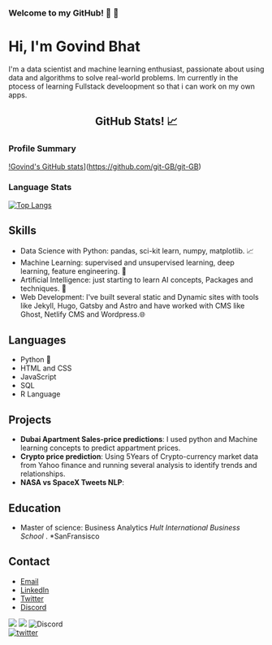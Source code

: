 ### Welcome to my GitHub! 🙌 👐

# Hi, I'm **Govind Bhat**

I'm a data scientist and machine learning enthusiast, passionate about using data and algorithms to solve real-world problems. Im currently in the ptocess of learning Fullstack develoopment so that i can work on my own apps.

<h2 align='center'> GitHub Stats! 📈 </h2>

### Profile Summary

[!Govind's GitHub stats](https://github-readme-stats.vercel.app/api?username=git-GB)](https://github.com/git-GB/git-GB)

### Language Stats

[![Top Langs](https://github-readme-stats-git-masterrstaa-rickstaa.vercel.app/api/top-langs/?username=git-GB)](https://github.com/anuraghazra/github-readme-stats)




## Skills

- Data Science with Python: pandas, sci-kit learn, numpy, matplotlib. 📈
- Machine Learning: supervised and unsupervised learning, deep learning, feature engineering. 🤖
- Artificial Intelligence: just starting to learn AI concepts, Packages and techniques. 🧠
- Web Development: I've built several static and Dynamic sites with tools like Jekyll, Hugo, Gatsby and Astro and have worked with CMS like Ghost, Netlify   CMS and Wordpress.🌐


## Languages

- Python 🐍
- HTML and CSS 
- JavaScript 
- SQL
- R Language

## Projects

- **Dubai Apartment Sales-price predictions**: I used python and Machine learning concepts to predict appartment prices.
- **Crypto price prediction**: Using 5Years of Crypto-currency market data from Yahoo finance and running several analysis to identify trends and relationships.
- **NASA vs SpaceX Tweets NLP**: 

## Education


- Master of science: Business Analytics
*Hult International Business School* . *SanFransisco


## Contact
- [Email](govind.s.bhat@outlook.com)
- [LinkedIn](https://linkedin.com/in/govindsbhat)
- [Twitter](https://twitter.com/_gbhat_/)
- [Discord](https://discord.com/GBhat#3634)

<img src="https://img.shields.io/badge/Datacamp-05192D?style=for-the-badge&logo=datacamp&logoColor=65FF8F"/> <img src="https://img.shields.io/badge/updated-today-brightgreen?style=for-the-badge"> <img alt="Discord" src="https://img.shields.io/discord/1056296312783503450?label=Discord&logo=Discord&logoColor=d&style=for-the-badge"><br>
[![twitter](https://img.shields.io/badge/twitter-1DA1F2?style=for-the-badge&logo=twitter&logoColor=white)](https://twitter.com/follow/_ghbhat_)
